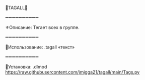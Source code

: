 
🌴TAGALL🌴

➖➖➖➖➖➖➖➖➖➖

⚜️Описание: Тегает всех в группе.

➖➖➖➖➖➖➖➖➖➖

📌Использование: .tagall «текст»

➖➖➖➖➖➖➖➖➖➖

🔗Установка: .dlmod https://raw.githubusercontent.com/jmigga21/tagall/main/Tags.py

